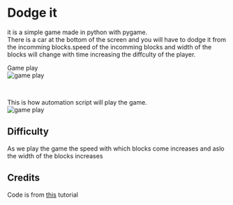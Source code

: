 # Dodge it
it is a simple game made in python with pygame.<br/>
There is a car at the bottom of the screen and you will have to dodge it from the incomming blocks.speed of the incomming blocks and width of the blocks will change with time increasing the diffculty of the player.<br/>

Game play <br/>
![game play](https://github.com/adibyte95/Dodge-It/blob/master/media/gameplay.gif)

<br/>

This is how automation script will play the game.<br/>
![game play](https://github.com/adibyte95/Dodge-It/blob/master/media/automate.gif)

## Difficulty
As we play the game the speed with which blocks come increases and aslo the width of the blocks increases
<br/>
<h2>Credits</h2>
Code is from <a href = "https://www.youtube.com/watch?v=ujOTNg17LjI&list=PLQVvvaa0QuDdLkP8MrOXLe_rKuf6r80KO">this</a> tutorial
